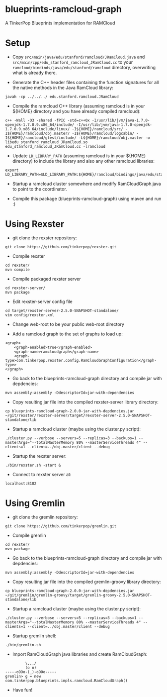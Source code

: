 blueprints-ramcloud-graph
=========================

A TinkerPop Blueprints implementation for RAMCloud

Setup
=====
 - Copy `src/main/java/edu/stanford/ramcloud/JRamCloud.java` and `src/main/cpp/edu_stanford_ramcloud_JRamCloud.cc` to your `ramcloud/bindinds/java/edu/stanford/ramcloud` directory, overwriting what is already there.

 - Generate the C++ header files containing the function signatures for all the native methods in the Java RamCloud library:

```
javah -cp ../../../ edu.stanford.ramcloud.JRamCloud
```

 - Compile the ramcloud C++ library (assuming ramcloud is in your ${HOME} directory and you have already compiled ramcloud):

```
c++ -Wall -O3 -shared -fPIC -std=c++0x -I/usr/lib/jvm/java-1.7.0-openjdk-1.7.0.9.x86_64/include/ -I/usr/lib/jvm/java-1.7.0-openjdk-1.7.0.9.x86_64/include/linux/ -I${HOME}/ramcloud/src/ -I${HOME}/ramcloud/obj.master/ -I${HOME}/ramcloud/logcabin/ -I${HOME}/ramcloud/gtest/include/ -L${HOME}/ramcloud/obj.master -o libedu_stanford_ramcloud_JRamCloud.so edu_stanford_ramcloud_JRamCloud.cc -lramcloud
```

 - Update `LD_LIBRARY_PATH` (assuming ramcloud is in your ${HOME} directory) to include the library and also any other ramcloud libraries:

```
export LD_LIBRARY_PATH=$LD_LIBRARY_PATH:${HOME}/ramcloud/bindings/java/edu/stanford/ramcloud:${HOME}/ramcloud/obj.master
```

 - Startup a ramcloud cluster somewhere and modify RamCloudGraph.java to point to the coordinator.

 - Compile this package (blueprints-ramcloud-graph) using maven and run :)

Using Rexster
=============
 - git clone the rexster repository:

```
git clone https://github.com/tinkerpop/rexster.git
```

 - Compile rexster

```
cd rexster/
mvn compile
```

 - Compile packaged rexster server

```
cd rexster-server/
mvn package
```

 - Edit rexster-server config file

```
cd target/rexster-server-2.5.0-SNAPSHOT-standalone/
vim config/rexster.xml
```

 - Change web-root to be your public web-root directory

 - Add a ramcloud graph to the set of graphs to load up:

```
<graph>
    <graph-enabled>true</graph-enabled>
    <graph-name>ramcloudgraph</graph-name>
    <graph-type>com.tinkerpop.rexster.config.RamCloudGraphConfiguration</graph-type>
</graph>
```

 - Go back to the blueprints-ramcloud-graph directory and compile jar with depdencies:

```
mvn assembly:assembly -DdescriptorId=jar-with-dependencies
```

 - Copy resulting jar file into the compiled rexster-server library directory:

```
cp blueprints-ramcloud-graph-2.0.0-jar-with-depdencies.jar ~/git/rexster/rexster-server/target/rexster-server-2.5.0-SNAPSHOT-standalone/lib
```

 - Startup a ramcloud cluster (maybe using the cluster.py script):

```
./cluster.py --verbose --servers=5 --replicas=3 --backups=1 --masterArgs="--totalMasterMemory 80% --masterServiceThreads 4" --clients=1 --client=../obj.master/client --debug
```

 - Startup the rexster server:

```
./bin/rexster.sh -start &
```

 - Connect to rexster server at:

```
localhost:8182
```


Using Gremlin
=============
 - git clone the gremlin repository:

```
git clone https://github.com/tinkerpop/gremlin.git
```

 - Compile gremlin

```
cd rexster/
mvn package
```

 - Go back to the blueprints-ramcloud-graph directory and compile jar with depdencies:

```
mvn assembly:assembly -DdescriptorId=jar-with-dependencies
```

 - Copy resulting jar file into the compiled gremlin-groovy library directory:

```
cp blueprints-ramcloud-graph-2.0.0-jar-with-depdencies.jar ~/git/gremlin/gremlin-groovy/target/gremlin-groovy-2.5.0-SNAPSHOT-standalone/lib
```

 - Startup a ramcloud cluster (maybe using the cluster.py script):

```
./cluster.py --verbose --servers=5 --replicas=3 --backups=1 --masterArgs="--totalMasterMemory 80% --masterServiceThreads 4" --clients=1 --client=../obj.master/client --debug
```

 - Startup gremlin shell:

```
./bin/gremlin.sh
```

 - Import RamCloudGraph java libraries and create RamCloudGraph:

```
         \,,,/
         (o o)
-----oOOo-(_)-oOOo-----
gremlin> g = new com.tinkerpop.blueprints.impls.ramcloud.RamCloudGraph()
```

 - Have fun!
